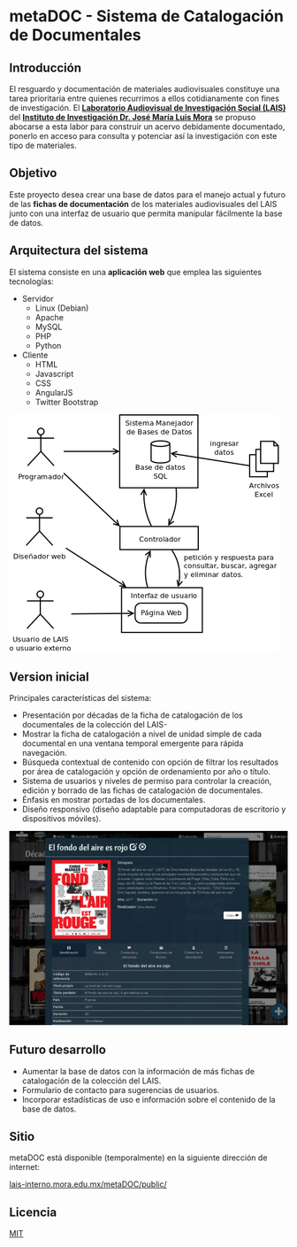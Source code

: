 # metaDOC - Sistema de Catalogación de Documentales

## Introducción
El resguardo y documentación de materiales audiovisuales constituye una tarea prioritaria entre quienes recurrimos a ellos cotidianamente con fines de investigación. El **[Laboratorio Audiovisual de Investigación Social (LAIS)](http://www.mora.edu.mx/Investigacion/SitePages/LAIS.aspx)** del **[Instituto de Investigación Dr. José María Luis Mora](http://www.mora.edu.mx/)** se propuso abocarse a esta labor para construir un acervo debidamente documentado, ponerlo en acceso para consulta y potenciar así la investigación con este tipo de materiales.

## Objetivo

Este proyecto desea crear una base de datos para el manejo actual y futuro de las **fichas de documentación** de los materiales audiovisuales del LAIS junto con una interfaz de usuario que permita manipular fácilmente la base de datos.

## Arquitectura del sistema

El sistema consiste en una **aplicación web** que emplea las siguientes tecnologías:

- Servidor
  - Linux (Debian)
  - Apache
  - MySQL
  - PHP
  - Python
- Cliente
  - HTML
  - Javascript
  - CSS
  - AngularJS
  - Twitter Bootstrap

![](https://raw.githubusercontent.com/RodrigoRoy/lais-audiovisual/master/content/doc/Diagramas/EsquemaGeneral.png)

## Version inicial

Principales características del sistema:
- Presentación por décadas de la ficha de catalogación de los documentales de la colección del LAIS-
- Mostrar la ficha de catalogación a nivel de unidad simple de cada documental en una ventana temporal emergente para rápida navegación.
- Búsqueda contextual de contenido con opción de filtrar los resultados por área de catalogación y opción de ordenamiento por año o título.
- Sistema de usuarios y niveles de permiso para controlar la creación, edición y borrado de las fichas de catalogación de documentales.
- Énfasis en mostrar portadas de los documentales.
- Diseño responsivo (diseño adaptable para computadoras de escritorio y dispositivos móviles).

![](https://raw.githubusercontent.com/RodrigoRoy/lais-audiovisual/master/content/doc/Diagramas/Sistema01_small.jpg)

## Futuro desarrollo

- Aumentar la base de datos con la información de más fichas de catalogación de la colección del LAIS.
- Formulario de contacto para sugerencias de usuarios.
- Incorporar estadísticas de uso e información sobre el contenido de la base de datos.

## Sitio

metaDOC está disponible (temporalmente) en la siguiente dirección de internet:

[lais-interno.mora.edu.mx/metaDOC/public/](http://lais-interno.mora.edu.mx/metaDOC/public/#/)

## Licencia

[MIT](./LICENSE.md)